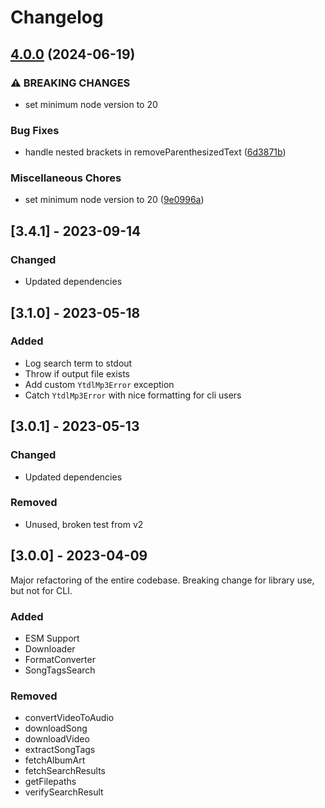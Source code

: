 # Changelog

## [4.0.0](https://github.com/joshunrau/ytdl-mp3/compare/v3.4.1...v4.0.0) (2024-06-19)


### ⚠ BREAKING CHANGES

* set minimum node version to 20

### Bug Fixes

* handle nested brackets in removeParenthesizedText ([6d3871b](https://github.com/joshunrau/ytdl-mp3/commit/6d3871bf278e1f3dc6bcf1e60fea92ae9d18108b))


### Miscellaneous Chores

* set minimum node version to 20 ([9e0996a](https://github.com/joshunrau/ytdl-mp3/commit/9e0996a41a5cb6c6bad953b5eb142bab9af446e6))

## [3.4.1] - 2023-09-14

### Changed
- Updated dependencies

## [3.1.0] - 2023-05-18

### Added 
- Log search term to stdout
- Throw if output file exists
- Add custom `YtdlMp3Error` exception
- Catch `YtdlMp3Error` with nice formatting for cli users

## [3.0.1] - 2023-05-13

### Changed
- Updated dependencies

### Removed
- Unused, broken test from v2

## [3.0.0] - 2023-04-09

Major refactoring of the entire codebase. Breaking change for library use, but not for CLI.

### Added
- ESM Support
- Downloader
- FormatConverter
- SongTagsSearch

### Removed
- convertVideoToAudio
- downloadSong
- downloadVideo
- extractSongTags
- fetchAlbumArt
- fetchSearchResults
- getFilepaths
- verifySearchResult
